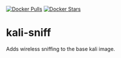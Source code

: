 [![Docker Pulls](https://img.shields.io/docker/pulls/kylemcdonald/kali-sniff.svg)](https://hub.docker.com/r/kylemcdonald/kali-sniff/) [![Docker Stars](https://img.shields.io/docker/stars/kylemcdonald/kali-sniff.svg)](https://hub.docker.com/r/kylemcdonald/kali-sniff/)

kali-sniff
==========

Adds wireless sniffing to the base kali image.